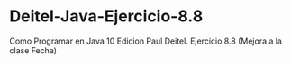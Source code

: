 # Deitel-Java-Ejercicio-8.8
Como Programar en Java 10 Edicion Paul Deitel. Ejercicio 8.8 (Mejora a la clase Fecha)

